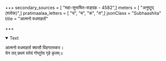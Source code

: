 +++
secondary_sources = [ "महा-सुभाषित-सङ्ग्रहः - 4582",]
meters = [ "अनुष्टुप् (श्लोक)",]
pratimaalaa_letters = [ "य", "म", "क", "त",]
jsonClass = "Subhaashita"
title = "आत्मनो वधमाहर्ता"

+++

<details open><summary>Text</summary>

आत्मनो वधमाहर्ता क्वासौ विहगतस्करः।  
येन तत् प्रथमं स्तेयं गोप्तुरेव गृहे कृतम्॥
</details>
